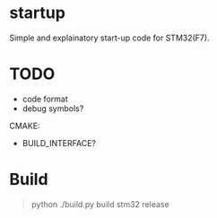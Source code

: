# startup

Simple and explainatory start-up code for STM32(F7).

# TODO

* code format
* debug symbols?

CMAKE:
* BUILD_INTERFACE?

# Build

> python ./build.py build stm32 release
